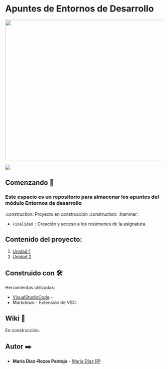 # Apuntes de Entornos de Desarrollo

<p align="center">
   <img width="1000" height="450" src="https://github.com/mdrp93/IMAGENES_ENTORNOS/blob/main/entornos-de-desarrollo-2.jpg">
                                                                                                                  
<p align="left">
   <img src="https://img.shields.io/badge/STATUS-EN%20DESAROLLO-green">
   </p>

## Comenzando 🚀
<h3 Descrisción del proyecto:> Este espacio es un repositorio para almacenar los apuntes del módulo Entornos de desarrollo </h3
<h4 align="left">
:construction: Proyecto en construcción :construction:
</h4> :hammer: 

- `Finalidad `: Creación y acceso a los resúmenes de la asignatura.

## Contenido del proyecto:
1. [Unidad 1](https://github.com/mdrp93/ENTORNOS-1-DAW/blob/main/Apuntes.md#unidad-1)
2. [Unidad 2](https://github.com/mdrp93/ENTORNOS-1-DAW/blob/main/Apuntes.md#unidad-2)

## Construido con 🛠️

Herramientas utilizadas:

* [VisualStudioCode](https://code.visualstudio.com/) - 
* Markdown - Extensión de VSC.

## Wiki 📖
En construcción.

## Autor ✒️
* **Maria Diaz-Rozas Pantoja** - [María Díaz RP](https://github.com/mdrp93?tab=overview&from=2023-09-01&to=2023-09-30)

